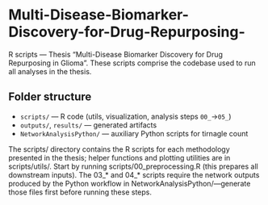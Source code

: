 # Multi-Disease-Biomarker-Discovery-for-Drug-Repurposing-
R scripts — Thesis “Multi-Disease Biomarker Discovery for Drug Repurposing in Glioma”. These scripts comprise the codebase used to run all analyses in the thesis.

## Folder structure
- `scripts/` — R code (utils, visualization, analysis steps `00_`→`05_`)
- `outputs/`, `results/` — generated artifacts
- `NetworkAnalysisPython/` — auxiliary Python scripts for tirnagle count


The scripts/ directory contains the R scripts for each methodology presented in the thesis; helper functions and plotting utilities are in scripts/utils/. Start by running scripts/00_preprocessing.R (this prepares all downstream inputs). The 03_* and 04_* scripts require the network outputs produced by the Python workflow in NetworkAnalysisPython/—generate those files first before running these steps.
